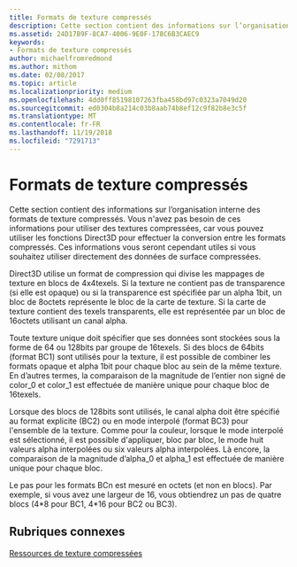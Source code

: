 ```yaml
---
title: Formats de texture compressés
description: Cette section contient des informations sur l’organisation interne des formats de texture compressés.
ms.assetid: 24D17B9F-8CA7-4006-9E0F-178C6B3CAEC9
keywords:
- Formats de texture compressés
author: michaelfromredmond
ms.author: mithom
ms.date: 02/08/2017
ms.topic: article
ms.localizationpriority: medium
ms.openlocfilehash: 4dd0ff85198107263fba458bd97c0323a7049d20
ms.sourcegitcommit: ed0304b8a214c03b8aab74b8ef12c9f82b8e3c5f
ms.translationtype: MT
ms.contentlocale: fr-FR
ms.lasthandoff: 11/19/2018
ms.locfileid: "7291713"
---
```

# <a name="compressed-texture-formats"></a>Formats de texture compressés


Cette section contient des informations sur l’organisation interne des formats de texture compressés. Vous n'avez pas besoin de ces informations pour utiliser des textures compressées, car vous pouvez utiliser les fonctions Direct3D pour effectuer la conversion entre les formats compressés. Ces informations vous seront cependant utiles si vous souhaitez utiliser directement des données de surface compressées.

Direct3D utilise un format de compression qui divise les mappages de texture en blocs de 4x4texels. Si la texture ne contient pas de transparence (si elle est opaque) ou si la transparence est spécifiée par un alpha 1bit, un bloc de 8octets représente le bloc de la carte de texture. Si la carte de texture contient des texels transparents, elle est représentée par un bloc de 16octets utilisant un canal alpha.

Toute texture unique doit spécifier que ses données sont stockées sous la forme de 64 ou 128bits par groupe de 16texels. Si des blocs de 64bits (format BC1) sont utilisés pour la texture, il est possible de combiner les formats opaque et alpha 1bit pour chaque bloc au sein de la même texture. En d’autres termes, la comparaison de la magnitude de l’entier non signé de color\_0 et color\_1 est effectuée de manière unique pour chaque bloc de 16texels.

Lorsque des blocs de 128bits sont utilisés, le canal alpha doit être spécifié au format explicite (BC2) ou en mode interpolé (format BC3) pour l'ensemble de la texture. Comme pour la couleur, lorsque le mode interpolé est sélectionné, il est possible d'appliquer, bloc par bloc, le mode huit valeurs alpha interpolées ou six valeurs alpha interpolées. Là encore, la comparaison de la magnitude d’alpha\_0 et alpha\_1 est effectuée de manière unique pour chaque bloc.

Le pas pour les formats BCn est mesuré en octets (et non en blocs). Par exemple, si vous avez une largeur de 16, vous obtiendrez un pas de quatre blocs (4\*8 pour BC1, 4\*16 pour BC2 ou BC3).

## <a name="span-idrelated-topicsspanrelated-topics"></a><span id="related-topics"></span>Rubriques connexes


[Ressources de texture compressées](compressed-texture-resources.md)

 

 




